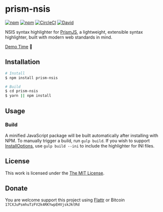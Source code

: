 # prism-nsis

[![npm](https://flat.badgen.net/npm/license/prism-nsis)](https://www.npmjs.org/package/prism-nsis)
[![npm](https://flat.badgen.net/npm/v/prism-nsis)](https://www.npmjs.org/package/prism-nsis)
[![CircleCI](https://flat.badgen.net/circleci/github/idleberg/prism-nsis)](https://circleci.com/gh/idleberg/prism-nsis/)
[![David](https://flat.badgen.net/david/dev/idleberg/prism-nsis)](https://david-dm.org/idleberg/prism-nsis)

NSIS syntax highlighter for [PrismJS](https://github.com/PrismJS/prism), a lightweight, extensible syntax highlighter, built with modern web standards in mind.

[Demo Time](https://idleberg.github.io/prismjs-nsis/) 🙌

## Installation

```bash
# Install
$ npm install prism-nsis

# Build
$ cd prism-nsis
$ yarn || npm install
```

## Usage

### Build

A minified JavaScript package will be built automatically after installing with NPM. To manually trigger a build, run `gulp build`. If you wish to support [InstallOptions](http://nsis.sourceforge.net/Docs/InstallOptions/Readme.html), use `gulp build --ini` to include the highlighter for INI files.

## License

This work is licensed under the [The MIT License](LICENSE.md).

## Donate

You are welcome support this project using [Flattr](https://flattr.com/submit/auto?user_id=idleberg&url=https://github.com/idleberg/prismjs-nsis) or Bitcoin `17CXJuPsmhuTzFV2k4RKYwpEHVjskJktRd`
